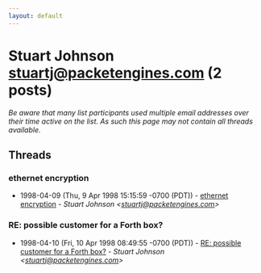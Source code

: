 ```yaml
---
layout: default
---
```


# Stuart Johnson <stuartj@packetengines.com> (2 posts)

_Be aware that many list participants used multiple email addresses over their time active on the list. As such this page may not contain all threads available._

## Threads

### ethernet encryption
+ 1998-04-09 (Thu, 9 Apr 1998 15:15:59 -0700 (PDT)) - [ethernet encryption](/archive/1998/04/1b024530c3e9276d1ab5f68d5686f0b897635a75d02309e4755f66d9dab95ba2) - _Stuart Johnson \<stuartj@packetengines.com\>_

### RE: possible customer for a Forth box?
+ 1998-04-10 (Fri, 10 Apr 1998 08:49:55 -0700 (PDT)) - [RE: possible customer for a Forth box?](/archive/1998/04/3d2bdd53c0139771fdca1e2c219738c3deddb09be26f6472bea04a5ca1654668) - _Stuart Johnson \<stuartj@packetengines.com\>_

